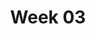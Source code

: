 ---
title: Week 03
contents:
  - date: 2025-06-24
    items:
      - type: lecture
        topics:
          - The Serret-Frenet Basis
          - The Serret-Frenet Triad (Curvature of a plane curve)
      - type: problem_set
        title: Set 07 - Serret Frenet Basis
        description: The Serret-Frenet Triad (Kinematics and kinetics)
        link: "https://drive.google.com/file/d/1iOeubRqbTVT4-f2UfLvGpaTstqDTWOOK/view?usp=drivesdk"
      - type: problem_set
        title: Set 08 - Relative motion & Corotational Bases
        description: Relative motion between translating rigid bodies
        link: "https://drive.google.com/file/d/15SJS064FwSMpkfMLjZYIYxMUW1tPyOWy/view?usp=drivesdk"
      - type: reading
        title: See the animations in the Wikipedia page of the Serret-Frenet basis
        description: reading
        link: "https://en.wikipedia.org/wiki/Frenet–Serret_formulas"
      - type: lecture_video
        title: DEMO - Serret-Frenet basis on bobsled
        link: "https://youtu.be/0ACqRREH180"
      - type: lecture_video
        title: DEMO - Serret-Frenet basis and osculating circle on 3D curve by Troy Henderson
        link: "https://www.youtube.com/shorts/NyphZOJggFk"
      - type: demo
        title: DEMO - check out the animations on the MECH230 Youtube channel
        link: "https://www.youtube.com/@mech230demos"
      - type: lecture_video
        title: A derivation of the Serret-Frenet formulae
        link: "https://youtu.be/OB13c0WlUSg"
      - type: quiz
        title: Quiz 4
        description: Quiz 4
        link: "https://drive.google.com/file/d/1lrdG5aq0CPB20apmdMRpqcBzMDbk13CW/view?usp=share_link"

  - date: 2025-06-25
    items:
      - type: exercise
        topics:
          - Relative motion between translating rigid bodies

  - date: 2025-06-26
    items:
      - type: lecture
        topics:
          - Spring force
          - Friction
          - A particle moving on a curve vs. a particle moving on a surface
      - type: problem_set
        title: Set 09 - Linear Springs
        link: "https://drive.google.com/file/d/1zcm9KN42Fokud1WwjCEeEt4B-KT5stpI/view?usp=drivesdk"
      - type: problem_set
        title: Set 10 - Friction
        link: "https://drive.google.com/file/d/1BsacnK5BUjR_4CQXt7pW7BM2vrtYed5p/view?usp=drivesdk"
      - type: lecture_video
        title: Explaining spring force
        link: "https://www.youtube.com/watch?v=WtTDHW2JUVY"
      - type: lecture_video
        title: Spring force examples
        link: "https://www.youtube.com/watch?v=YiOZregJx9w"
      - type: lecture_video
        title: Explaining the friction force
        link: "https://www.youtube.com/watch?v=_fvCFtpL3c8"
      - type: lecture_video
        title: Particle on a curve vs. particle on a surface
        link: "https://www.youtube.com/watch?v=XNdP7Nk850s"
      - type: exercise_video
        title: Problem 02-151
        link: "https://youtu.be/Z8Un0esREyw"
      - type: exercise_video
        title: Problem 08-004
        link: "https://youtu.be/YE9N2f2qTqg"
      - type: exercise_video
        title: Problem 03-071
        link: "https://youtu.be/RDFfE0tFTnk"
      - type: quiz
        title: Quiz 5
        description: Quiz 5
        link: "??"
      - type: homework
        title: HW 03 - Particles on helix
        link: "???"
        due_date: 2025-07-03
---